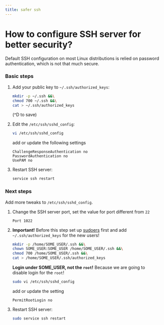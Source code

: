 ```yaml
---
title: safer ssh
---
```


How to configure SSH server for better security?
================================================

Default SSH configuration on most Linux distributions is relied on password authentication, which is not that much secure.

### Basic steps

1. Add your public key to `~/.ssh/authorized_keys`:

    ```bash
    mkdir -p ~/.ssh &&\
    chmod 700 ~/.ssh &&\
    cat > ~/.ssh/authorized_keys
    ```

    (^D to save)

2. Edit the `/etc/ssh/sshd_config`:

    ```bash
    vi /etc/ssh/sshd_config
    ```

    add or update the following settings

    ```
    ChallengeResponseAuthentication no
    PasswordAuthentication no
    UsePAM no
    ```

3. Restart SSH server:

    ```bash
    service ssh restart
    ```

### Next steps

Add more tweaks to `/etc/ssh/sshd_config`.

1. Change the SSH server port, set the value for port different from `22`

    ````
    Port 1022
    ````

2. **Important!** Before this step set up [sudoers](../sudoers/) first and add `~/.ssh/authorized_keys` for the new users!

    ```bash
    mkdir -p /home/SOME_USER/.ssh &&\
    chown SOME_USER:SOME_USER /home/SOME_USER/.ssh &&\
    chmod 700 /home/SOME_USER/.ssh &&\
    cat > /home/SOME_USER/.ssh/authorized_keys
    ```

    **Login under SOME_USER, not the `root`!** Because we are going to disable login for the `root`!

    ```bash
    sudo vi /etc/ssh/sshd_config
    ```

    add or update the setting

    ````
    PermitRootLogin no
    ````

3. Restart SSH server:

    ```bash
    sudo service ssh restart
    ```
